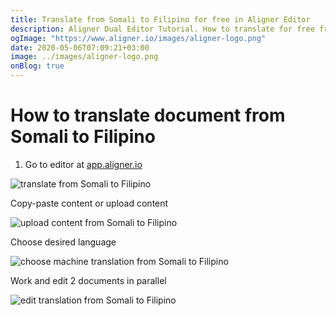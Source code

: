```yaml
---
title: Translate from Somali to Filipino for free in Aligner Editor
description: Aligner Dual Editor Tutorial. How to translate for free from Somali to Filipino. Aligner is multilingual document management platform. 
ogImage: "https://www.aligner.io/images/aligner-logo.png"
date: 2020-05-06T07:09:21+03:00
image: ../images/aligner-logo.png
onBlog: true
---
```


# How to translate document from Somali to Filipino

1. Go to editor at [app.aligner.io](https://app.aligner.io "Aligner App web page")

![translate from Somali to Filipino](../aligner-blank-editor.png "translate from Somali to Filipino")

Copy-paste content or upload content

![upload content from Somali to Filipino](../aligner-uploaded-document.png "upload content from Somali to Filipino")

Choose desired language

![choose machine translation from Somali to Filipino](../aligner-language-dropdown.png "choose machine translation from Somali to Filipino")

Work and edit 2 documents in parallel

![edit translation from Somali to Filipino](../aligner-double-sitded-editor.png "edit translation from Somali to Filipino")

